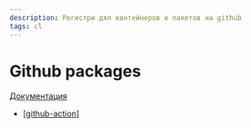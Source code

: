 ```yaml
---
description: Регистри дял контейнеров и пакетов на github
tags: cl
---
```

# Github packages

[Документация](https://docs.github.com/en/packages)

- [[github-action]]

[//begin]: # "Autogenerated link references for markdown compatibility"
[github-action]: github-action "Githunb action"
[//end]: # "Autogenerated link references"